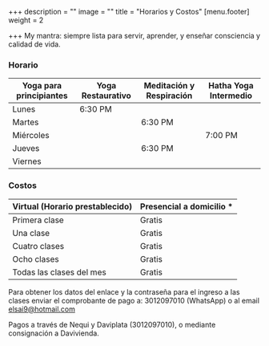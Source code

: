 +++
description = ""
image = ""
title = "Horarios y Costos"
[menu.footer]
weight = 2

+++
My mantra: siempre lista para servir, aprender, y enseñar consciencia y calidad de vida.

### Horario

| Yoga para principiantes | Yoga Restaurativo | Meditación y Respiración | Hatha Yoga Intermedio |
| --- | --- | --- | --- |
| Lunes | 6:30 PM |  |  |
| Martes |  | 6:30 PM |  |
| Miércoles |  |  | 7:00 PM |
| Jueves |  | 6:30 PM |  |
| Viernes |  |  |  |

### Costos

| Virtual (Horario prestablecido) | Presencial a domicilio * |
| --- | --- |
| Primera clase | Gratis |
| Una clase | Gratis |
| Cuatro	clases | Gratis |
| Ocho  clases | Gratis |
| Todas las  clases del mes | Gratis |

Para obtener los datos del enlace y la contraseña para el ingreso a las clases enviar el comprobante de pago a: 3012097010 (WhatsApp) o al email elsai9@hotmail.com

Pagos a través de Nequi y Daviplata (3012097010), o mediante consignación a Davivienda.